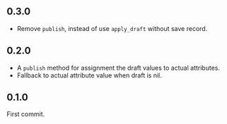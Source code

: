 0.3.0
-----

- Remove `publish`, instead of use `apply_draft` without save record.

0.2.0
-----

- A `publish` method for assignment the draft values to actual attributes.
- Fallback to actual attribute value when draft is nil.

0.1.0
-----

First commit.
